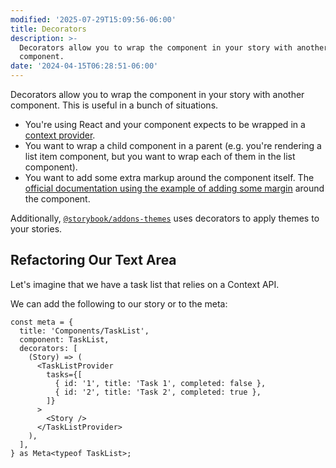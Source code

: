 ```yaml
---
modified: '2025-07-29T15:09:56-06:00'
title: Decorators
description: >-
  Decorators allow you to wrap the component in your story with another
  component.
date: '2024-04-15T06:28:51-06:00'
---
```


Decorators allow you to wrap the component in your story with another component. This is useful in a bunch of situations.

- You're using React and your component expects to be wrapped in a [context provider](https://react.dev/learn/passing-data-deeply-with-context#step-3-provide-the-context).
- You want to wrap a child component in a parent (e.g. you're rendering a list item component, but you want to wrap each of them in the list component).
- You want to add some extra markup around the component itself. The [official documentation using the example of adding some margin](https://storybook.js.org/docs/writing-stories/decorators#wrap-stories-with-extra-markup) around the component.

Additionally, [`@storybook/addons-themes`](https://storybook.js.org/addons/@storybook/addon-themes/) uses decorators to apply themes to your stories.

## Refactoring Our Text Area

Let's imagine that we have a task list that relies on a Context API.

We can add the following to our story or to the meta:

```tsx
const meta = {
  title: 'Components/TaskList',
  component: TaskList,
  decorators: [
    (Story) => (
      <TaskListProvider
        tasks={[
          { id: '1', title: 'Task 1', completed: false },
          { id: '2', title: 'Task 2', completed: true },
        ]}
      >
        <Story />
      </TaskListProvider>
    ),
  ],
} as Meta<typeof TaskList>;
```
